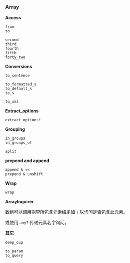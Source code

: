 ### Array

**Access**

```
from
to

second
third
fourth
fifth
forty_two
```

**Conversions**

```
to_sentence

to_formatted_s
to_default_s
to_s

to_xml
```

**Extract_options**

```
extract_options!
```

**Grouping**

```
in_groups
in_groups_of

split
```

**prepend and append**

```
append & <<
prepend & unshift
```

**Wrap**

```
wrap
```

**ArrayInquirer**

数组可以调用期望所包含元素结尾加 `?` 以询问是否包含此元素。

或使用 `any?` 传递元素名字询问。

**其它**

```
deep_dup

to_param
to_query
```
